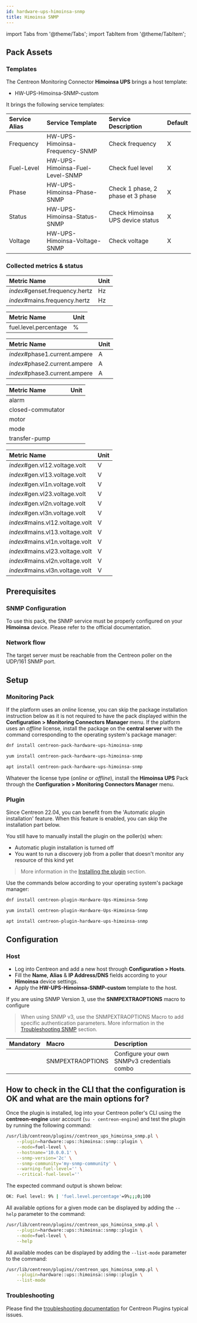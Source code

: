 ```yaml
---
id: hardware-ups-himoinsa-snmp
title: Himoinsa SNMP
---
```


import Tabs from '@theme/Tabs';
import TabItem from '@theme/TabItem';

## Pack Assets

### Templates

The Centreon Monitoring Connector **Himoinsa UPS** brings a host template:

* HW-UPS-Himoinsa-SNMP-custom

It brings the following service templates:

| Service Alias | Service Template                | Service Description               | Default |
| :------------ | :------------------------------ | :-------------------------------- | :------ |
| Frequency     | HW-UPS-Himoinsa-Frequency-SNMP  | Check frequency                   | X       |
| Fuel-Level    | HW-UPS-Himoinsa-Fuel-Level-SNMP | Check fuel level                  | X       |
| Phase         | HW-UPS-Himoinsa-Phase-SNMP      | Check 1 phase, 2 phase et 3 phase | X       |
| Status        | HW-UPS-Himoinsa-Status-SNMP     | Check Himoinsa UPS device status  | X       |
| Voltage       | HW-UPS-Himoinsa-Voltage-SNMP    | Check voltage                     | X       |

### Collected metrics & status

<Tabs groupId="sync">
<TabItem value="Frequency" label="Frequency">

| Metric Name                    | Unit |
| :----------------------------- | :--- |
| *index*#genset.frequency.hertz | Hz   |
| *index*#mains.frequency.hertz  | Hz   |

</TabItem>
<TabItem value="Fuel-Level" label="Fuel-Level">

| Metric Name           | Unit |
| :-------------------- | :--- |
| fuel.level.percentage | %    |

</TabItem>
<TabItem value="Phase" label="Phase">

| Metric Name                   | Unit |
| :---------------------------- | :--- |
| *index*#phase1.current.ampere | A    |
| *index*#phase2.current.ampere | A    |
| *index*#phase3.current.ampere | A    |

</TabItem>
<TabItem value="Status" label="Status">

| Metric Name           | Unit |
| :-------------------- | :--- |
| alarm                 |      |
| closed-commutator     |      |
| motor                 |      |
| mode                  |      |
| transfer-pump         |      |

</TabItem>
<TabItem value="Voltage" label="Voltage">

| Metric Name                     | Unit |
| :------------------------------ | :--- |
| *index*#gen.vl12.voltage.volt   | V    |
| *index*#gen.vl13.voltage.volt   | V    |
| *index*#gen.vl1n.voltage.volt   | V    |
| *index*#gen.vl23.voltage.volt   | V    |
| *index*#gen.vl2n.voltage.volt   | V    |
| *index*#gen.vl3n.voltage.volt   | V    |
| *index*#mains.vl12.voltage.volt | V    |
| *index*#mains.vl13.voltage.volt | V    |
| *index*#mains.vl1n.voltage.volt | V    |
| *index*#mains.vl23.voltage.volt | V    |
| *index*#mains.vl2n.voltage.volt | V    |
| *index*#mains.vl3n.voltage.volt | V    |

</TabItem>
</Tabs>

## Prerequisites

### SNMP Configuration

To use this pack, the SNMP service must be properly configured on your **Himoinsa**
device. Please refer to the official documentation.

### Network flow

The target server must be reachable from the Centreon poller on the UDP/161
SNMP port.

## Setup

### Monitoring Pack

If the platform uses an *online* license, you can skip the package installation
instruction below as it is not required to have the pack displayed within the
**Configuration > Monitoring Connectors Manager** menu.
If the platform uses an *offline* license, install the package on the **central server**
with the command corresponding to the operating system's package manager:

<Tabs groupId="sync">
<TabItem value="Alma / RHEL / Oracle Linux 8" label="Alma / RHEL / Oracle Linux 8">

```bash
dnf install centreon-pack-hardware-ups-himoinsa-snmp
```

</TabItem>
<TabItem value="CentOS 7" label="CentOS 7">

```bash
yum install centreon-pack-hardware-ups-himoinsa-snmp
```

</TabItem>
<TabItem value="Debian 11" label="Debian 11">

```bash
apt install centreon-pack-hardware-ups-himoinsa-snmp
```

</TabItem>
</Tabs>

Whatever the license type (*online* or *offline*), install the **Himoinsa UPS** Pack through
the **Configuration > Monitoring Connectors Manager** menu.

### Plugin

Since Centreon 22.04, you can benefit from the 'Automatic plugin installation' feature.
When this feature is enabled, you can skip the installation part below.

You still have to manually install the plugin on the poller(s) when:

- Automatic plugin installation is turned off
- You want to run a discovery job from a poller that doesn't monitor any resource of this kind yet

> More information in the [Installing the plugin](/docs/monitoring/pluginpacks/#installing-the-plugin) section.

Use the commands below according to your operating system's package manager:

<Tabs groupId="sync">
<TabItem value="Alma / RHEL / Oracle Linux 8" label="Alma / RHEL / Oracle Linux 8">

```bash
dnf install centreon-plugin-Hardware-Ups-Himoinsa-Snmp
```

</TabItem>
<TabItem value="CentOS 7" label="CentOS 7">

```bash
yum install centreon-plugin-Hardware-Ups-Himoinsa-Snmp
```

</TabItem>
<TabItem value="Debian 11" label="Debian 11">

```bash
apt install centreon-plugin-hardware-ups-himoinsa-snmp
```

</TabItem>
</Tabs>

## Configuration

### Host

* Log into Centreon and add a new host through **Configuration > Hosts**.
* Fill the **Name**, **Alias** & **IP Address/DNS** fields according to your **Himoinsa** device settings.
* Apply the **HW-UPS-Himoinsa-SNMP-custom** template to the host.

If you are using SNMP Version 3, use the **SNMPEXTRAOPTIONS** macro to configure

> When using SNMP v3, use the SNMPEXTRAOPTIONS Macro to add specific authentication parameters.
> More information in the [Troubleshooting SNMP](../getting-started/how-to-guides/troubleshooting-plugins.md#snmpv3-options-mapping) section.

| Mandatory | Macro            | Description                                 |
| :-------- | :--------------- | :------------------------------------------ |
|           | SNMPEXTRAOPTIONS | Configure your own SNMPv3 credentials combo |

## How to check in the CLI that the configuration is OK and what are the main options for?

Once the plugin is installed, log into your Centreon poller's CLI using the
**centreon-engine** user account (`su - centreon-engine`) and test the plugin by
running the following command:

```bash
/usr/lib/centreon/plugins//centreon_ups_himoinsa_snmp.pl \
    --plugin=hardware::ups::himoinsa::snmp::plugin \
    --mode=fuel-level \
    --hostname='10.0.0.1' \
    --snmp-version='2c' \
    --snmp-community='my-snmp-community' \
    --warning-fuel-level='' \
    --critical-fuel-level=''
```

The expected command output is shown below:

```bash
OK: Fuel level: 9% | 'fuel.level.percentage'=9%;;;0;100 
```

All available options for a given mode can be displayed by adding the
`--help` parameter to the command:

```bash
/usr/lib/centreon/plugins//centreon_ups_himoinsa_snmp.pl \
    --plugin=hardware::ups::himoinsa::snmp::plugin \
    --mode=fuel-level \
    --help
```

All available modes can be displayed by adding the `--list-mode` parameter to
the command:

```bash
/usr/lib/centreon/plugins//centreon_ups_himoinsa_snmp.pl \
    --plugin=hardware::ups::himoinsa::snmp::plugin \
    --list-mode
```

### Troubleshooting

Please find the [troubleshooting documentation](../getting-started/how-to-guides/troubleshooting-plugins.md)
for Centreon Plugins typical issues.
